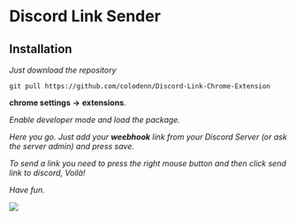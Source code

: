 # Discord Link Sender

## Installation

*Just download the repository* 

``` git pull https://github.com/colodenn/Discord-Link-Chrome-Extension ``` 

**chrome settings** **->** **extensions**.

*Enable developer mode and load the package.*

*Here you go. Just add your **weebhook** link from your Discord Server (or ask the server admin) and press save.*

*To send a link you need to press the right mouse button and then click send link to discord, Voilà!*

*Have fun.* 


![](https://github.com/colodenn/Discord-Link-Chrome-Extension/blob/master/src/assets/Unbenannt.PNG)
